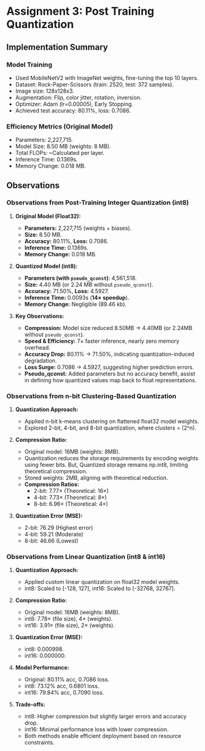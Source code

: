 # Assignment 3: Post Training Quantization

## Implementation Summary

### Model Training
- Used MobileNetV2 with ImageNet weights, fine-tuning the top 10 layers.  
- Dataset: Rock-Paper-Scissors (train: 2520, test: 372 samples).  
- Image size: 128x128x3.  
- Augmentation: Flip, color jitter, rotation, inversion.  
- Optimizer: Adam (lr=0.00005), Early Stopping.  
- Achieved test accuracy: 80.11%, loss: 0.7086.  

### Efficiency Metrics (Original Model)
- Parameters: 2,227,715.  
- Model Size: 8.50 MB (weights: 8 MB).  
- Total FLOPs: ~Calculated per layer.  
- Inference Time: 0.1369s.  
- Memory Change: 0.018 MB.  

## Observations

### Observations from Post-Training Integer Quantization (int8)

1. **Original Model (Float32):**  
   - **Parameters:** 2,227,715 (weights + biases).  
   - **Size:** 8.50 MB.  
   - **Accuracy:** 80.11%, **Loss:** 0.7086.  
   - **Inference Time:** 0.1369s.  
   - **Memory Change:** 0.018 MB.  

2. **Quantized Model (int8):**  
   - **Parameters (with `pseudo_qconst`)**: 4,561,518.  
   - **Size:** 4.40 MB (or 2.24 MB without `pseudo_qconst`).  
   - **Accuracy:** 71.50%, **Loss:** 4.5927.  
   - **Inference Time:** 0.0093s (**14× speedup**).  
   - **Memory Change:** Negligible (89.46 kb).  

3. **Key Observations:**  
   - **Compression:** Model size reduced 8.50MB → 4.40MB (or 2.24MB without `pseudo_qconst`).  
   - **Speed & Efficiency:** 7× faster inference, nearly zero memory overhead.  
   - **Accuracy Drop:** 80.11% → 71.50%, indicating quantization-induced degradation.  
   - **Loss Surge:** 0.7086 → 4.5927, suggesting higher prediction errors.  
   - **Pseudo_qconst:** Added parameters but no accuracy benefit, assist in defining how quantized values map back to float representations.

### Observations from n-bit Clustering-Based Quantization

1. **Quantization Approach:**  
   - Applied n-bit k-means clustering on flattened float32 model weights.  
   - Explored 2-bit, 4-bit, and 8-bit quantization, where clusters = \(2^n\).  

2. **Compression Ratio:**  
   - Original model: 16MB (weights: 8MB).  
   - Quantization reduces the storage requirements by encoding weights using fewer bits. But, Quantized storage remains np.int8, limiting theoretical compression.  
   - Stored weights: 2MB, aligning with theoretical reduction.  
   - **Compression Ratios:**  
     - 2-bit: 7.77× (Theoretical: 16×)  
     - 4-bit: 7.73× (Theoretical: 8×)  
     - 8-bit: 6.96× (Theoretical: 4×)  

3. **Quantization Error (MSE):**  
   - 2-bit: 76.29 (Highest error)  
   - 4-bit: 59.21 (Moderate)  
   - 8-bit: 46.66 (Lowest)

### Observations from Linear Quantization (int8 & int16)

1. **Quantization Approach:**  
   - Applied custom linear quantization on float32 model weights.  
   - int8: Scaled to [-128, 127], int16: Scaled to [-32768, 32767].  

2. **Compression Ratio:**  
   - Original model: 16MB (weights: 8MB).  
   - int8: 7.78× (file size), 4× (weights).  
   - int16: 3.91× (file size), 2× (weights).  

3. **Quantization Error (MSE):**  
   - int8: 0.000998.  
   - int16: 0.000000.  

4. **Model Performance:**  
   - Original: 80.11% acc, 0.7086 loss.  
   - int8: 73.12% acc, 0.6801 loss.  
   - int16: 79.84% acc, 0.7090 loss.  

5. **Trade-offs:**  
   - int8: Higher compression but slightly larger errors and accuracy drop.  
   - int16: Minimal performance loss with lower compression.  
   - Both methods enable efficient deployment based on resource constraints.
